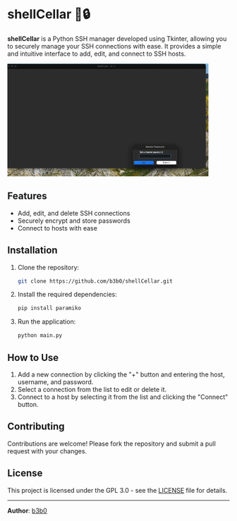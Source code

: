 # shellCellar 🐚🔒

**shellCellar** is a Python SSH manager developed using Tkinter, allowing you to securely manage your SSH connections with ease. It provides a simple and intuitive interface to add, edit, and connect to SSH hosts.

![](https://github.com/b3b0/shellCellar/blob/main/shellCellar.gif)

## Features
- Add, edit, and delete SSH connections
- Securely encrypt and store passwords
- Connect to hosts with ease

## Installation
1. Clone the repository:
   ```sh
   git clone https://github.com/b3b0/shellCellar.git
   ```

2. Install the required dependencies:
   ```sh
   pip install paramiko
   ```

3. Run the application:
   ```sh
   python main.py
   ```

## How to Use
1. Add a new connection by clicking the "+" button and entering the host, username, and password.
2. Select a connection from the list to edit or delete it.
3. Connect to a host by selecting it from the list and clicking the "Connect" button.

## Contributing
Contributions are welcome! Please fork the repository and submit a pull request with your changes.

## License
This project is licensed under the GPL 3.0 - see the [LICENSE](LICENSE) file for details.

---

**Author**: [b3b0](https://github.com/b3b0)

